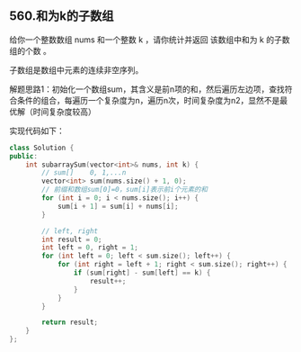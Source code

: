 ## 560.和为k的子数组

给你一个整数数组 nums 和一个整数 k ，请你统计并返回 该数组中和为 k 的子数组的个数 。

子数组是数组中元素的连续非空序列。

解题思路1：初始化一个数组sum，其含义是前n项的和，然后遍历左边项，查找符合条件的组合，每遍历一个复杂度为n，遍历n次，时间复杂度为n2，显然不是最优解（时间复杂度较高）

实现代码如下：

```c++
class Solution {
public:
    int subarraySum(vector<int>& nums, int k) {
        // sum[]    0, 1,...n
        vector<int> sum(nums.size() + 1, 0);
        // 前缀和数组sum[0]=0，sum[i]表示前i个元素的和
        for (int i = 0; i < nums.size(); i++) {
            sum[i + 1] = sum[i] + nums[i];
        }

        // left, right
        int result = 0;
        int left = 0, right = 1;
        for (int left = 0; left < sum.size(); left++) {
            for (int right = left + 1; right < sum.size(); right++) {
                if (sum[right] - sum[left] == k) {
                    result++;
                }
            }
        }

        return result;
    }
};
```
